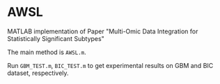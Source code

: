 # AWSL
MATLAB implementation of Paper "Multi-Omic Data Integration for Statistically Significant Subtypes"

The main method is ``AWSL.m``.

Run ``GBM_TEST.m``, ``BIC_TEST.m`` to get experimental results on GBM and BIC dataset, respectively.

